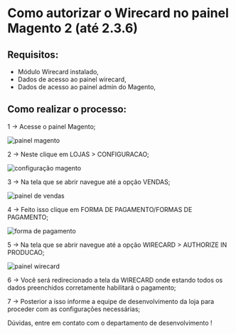 # Como autorizar o Wirecard no painel Magento 2 (até 2.3.6)

## Requisitos:

* Módulo Wirecard instalado,
* Dados de acesso ao painel wirecard,
* Dados de acesso ao painel admin do Magento,

## Como realizar o processo:

1 -> Acesse o painel Magento;

![painel magento](https://github.com/Buzz-Dev-Web/Tutoriais/blob/master/Magento_2/13%20-%20Como%20fazer%20homologacao%20Wirecard/images/painelmagento.png)

2 -> Neste clique em LOJAS > CONFIGURACAO;

![configuração magento](https://github.com/Buzz-Dev-Web/Tutoriais/blob/master/Magento_2/13%20-%20Como%20fazer%20homologacao%20Wirecard/images/configuracao_magento.png)

3 -> Na tela que se abrir navegue até a opção VENDAS;

![painel de vendas](https://github.com/Buzz-Dev-Web/Tutoriais/blob/master/Magento_2/13%20-%20Como%20fazer%20homologacao%20Wirecard/images/vendas_configuracao.png)

4 ->  Feito isso clique em FORMA DE PAGAMENTO/FORMAS DE PAGAMENTO;

![forma de pagamento](https://github.com/Buzz-Dev-Web/Tutoriais/blob/master/Magento_2/13%20-%20Como%20fazer%20homologacao%20Wirecard/images/forma-de-pagamento.png)

5 -> Na tela que se abrir navegue até a opção WIRECARD > AUTHORIZE IN PRODUCAO;

![painel wirecard](https://github.com/Buzz-Dev-Web/Tutoriais/blob/master/Magento_2/13%20-%20Como%20fazer%20homologacao%20Wirecard/images/autorizacao-wirecard.png)

6 -> Você será redirecionado a tela da WIRECARD onde estando todos os dados preenchidos corretamente habilitará o pagamento;

7 -> Posterior a isso informe a equipe de desenvolvimento da loja para proceder com as configurações necessárias;


Dúvidas, entre em contato com o departamento de desenvolvimento !